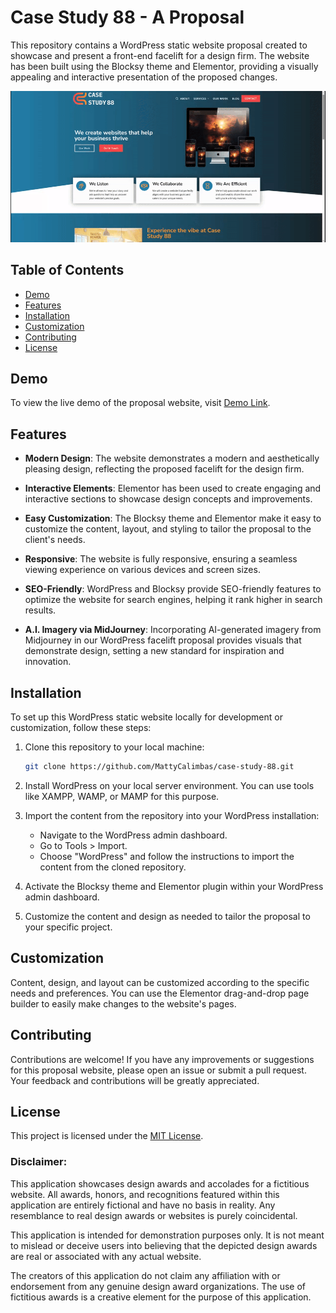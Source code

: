 # Case Study 88 - A Proposal

This repository contains a WordPress static website proposal created to showcase and present a front-end facelift for a design firm. The website has been built using the Blocksy theme and Elementor, providing a visually appealing and interactive presentation of the proposed changes.

![Screenshot](./img/demo.gif)

## Table of Contents

- [Demo](#demo)
- [Features](#features)
- [Installation](#installation)
- [Customization](#customization)
- [Contributing](#contributing)
- [License](#license)

## Demo

To view the live demo of the proposal website, visit [Demo Link](https://mattycalimbas.github.io/case-study-88/).

## Features

- **Modern Design**: The website demonstrates a modern and aesthetically pleasing design, reflecting the proposed facelift for the design firm.

- **Interactive Elements**: Elementor has been used to create engaging and interactive sections to showcase design concepts and improvements.

- **Easy Customization**: The Blocksy theme and Elementor make it easy to customize the content, layout, and styling to tailor the proposal to the client's needs.

- **Responsive**: The website is fully responsive, ensuring a seamless viewing experience on various devices and screen sizes.

- **SEO-Friendly**: WordPress and Blocksy provide SEO-friendly features to optimize the website for search engines, helping it rank higher in search results.

- **A.I. Imagery via MidJourney**: Incorporating AI-generated imagery from Midjourney in our WordPress facelift proposal provides visuals that demonstrate design, setting a new standard for inspiration and innovation.

## Installation

To set up this WordPress static website locally for development or customization, follow these steps:

1. Clone this repository to your local machine:

   ```bash
   git clone https://github.com/MattyCalimbas/case-study-88.git
   ```

2. Install WordPress on your local server environment. You can use tools like XAMPP, WAMP, or MAMP for this purpose.

3. Import the content from the repository into your WordPress installation:
   - Navigate to the WordPress admin dashboard.
   - Go to Tools > Import.
   - Choose "WordPress" and follow the instructions to import the content from the cloned repository.

4. Activate the Blocksy theme and Elementor plugin within your WordPress admin dashboard.

5. Customize the content and design as needed to tailor the proposal to your specific project.

## Customization

Content, design, and layout can be customized according to the specific needs and preferences. You can use the Elementor drag-and-drop page builder to easily make changes to the website's pages.

## Contributing

Contributions are welcome! If you have any improvements or suggestions for this proposal website, please open an issue or submit a pull request. Your feedback and contributions will be greatly appreciated.

## License

This project is licensed under the [MIT License](LICENSE.md).

### Disclaimer:

This application showcases design awards and accolades for a fictitious website. All awards, honors, and recognitions featured within this application are entirely fictional and have no basis in reality. Any resemblance to real design awards or websites is purely coincidental.

This application is intended for demonstration purposes only. It is not meant to mislead or deceive users into believing that the depicted design awards are real or associated with any actual website.

The creators of this application do not claim any affiliation with or endorsement from any genuine design award organizations. The use of fictitious awards is a creative element for the purpose of this application.
